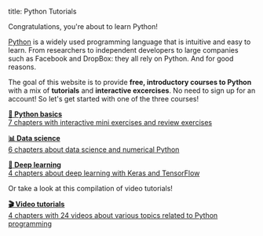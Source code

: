 title: Python Tutorials

Congratulations, you're about to learn Python!

[Python](http://www.python.org/) is a widely used programming language that is intuitive and easy to learn. From researchers to independent developers to large companies such as Facebook and DropBox: they all rely on Python. And for good reasons.

The goal of this website is to provide __free, introductory courses to Python__ with a mix of __tutorials__ and __interactive excercises__. No need to sign up for an account! So let's get started with one of the three courses!

<div width=50%>
<p><a class='btn btn-success btn-large btn-block' href='%url:get-started%'>
<b>&#128035; Python basics</b><br />
7 chapters with interactive mini exercises and review exercises
</a></p>
<p><a class='btn btn-info btn-large btn-block' href='%url:numerical/introduction%'>
<b>&#128202; Data science</b><br />
6 chapters about data science and numerical Python
</a>
</p>
<p><a class='btn btn-primary btn-large btn-block' href='%url:deep-learning/introduction%'>
<b>&#128025; Deep learning</b><br />
4 chapters about deep learning with Keras and TensorFlow
</a>
</p>
</div>

Or take a look at this compilation of video tutorials!

<div width=50%>
<p><a class='btn btn-success btn-large btn-block' href='%url:video/object-oriented-programming%'>
<b>&#127916; Video tutorials</b><br />
4 chapters with 24 videos about various topics related to Python programming
</a>
</p>
</div>
